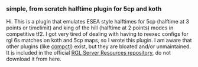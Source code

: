 ### simple, from scratch halftime plugin for 5cp and koth
Hi. This is a plugin that emulates ESEA style halftimes for 5cp (halftime at 3 points or timelimit) and king of the hill (halftime at 2 points) modes in competitive tf2. I got very tired of dealing with having to reexec configs for rgl 6s matches on koth and 5cp maps, so I wrote this plugin. I am aware that other plugins (like [compctl](https://github.com/fwdcp/CompCtrl)) exist, but they are bloated and/or unmaintained. It is included in the official [RGL Server Resources repository](https://github.com/stephanieLGBT/rgl-server-resources), do not download it from here.
